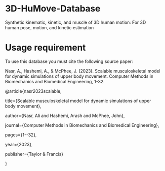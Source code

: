 # 3D-HuMove-Database
Synthetic kinematic, kinetic, and muscle of 3D human motion: For 3D human pose, motion, and kinetic estimation

# Usage requirement
To use this database you must cite the following source paper:

Nasr, A., Hashemi, A., & McPhee, J. (2023). Scalable musculoskeletal model for dynamic simulations of upper body movement. Computer Methods in Biomechanics and Biomedical Engineering, 1-32.

@article{nasr2023scalable,

  title={Scalable musculoskeletal model for dynamic simulations of upper body movement},
  
  author={Nasr, Ali and Hashemi, Arash and McPhee, John},
  
  journal={Computer Methods in Biomechanics and Biomedical Engineering},
  
  pages={1--32},
  
  year={2023},
  
  publisher={Taylor \& Francis}
  
}

